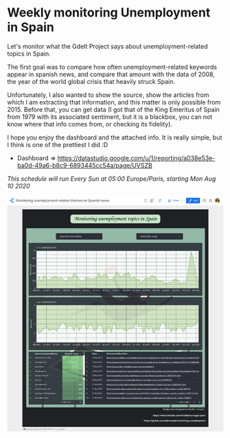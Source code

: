 # Weekly monitoring Unemployment in Spain

Let's monitor what the Gdelt Project says about unemployment-related topics in Spain.

The first goal was to compare how often unemployment-related keywords appear in spanish news, and compare that amount with the data of 2008, the year of the world global crisis that heavily struck Spain.

Unfortunately, I also wanted to show the source, show the articles from which I am extracting that information, and this matter is only possible from 2015. Before that, you can get data (I got that of the King Emeritus of Spain from 1979 with its associated sentiment, but it is a blackbox, you can not know where that info comes from, or checking its fidelity).

I hope you enjoy the dashboard and the attached info. It is really simple, but I think is one of the prettiest I did :D 

- Dashboard => https://datastudio.google.com/u/1/reporting/a038e53e-ba0d-49a6-b8c9-6893445cc54a/page/UVSZB

*This schedule will run Every Sun at 05:00 Europe/Paris, starting Mon Aug 10 2020* 

![alt](pics/unemployment.png)